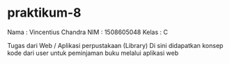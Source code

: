 # praktikum-8

Nama  : Vincentius Chandra
NIM   : 1508605048 
Kelas : C

Tugas dari Web / Aplikasi perpustakaan (Library)
Di sini didapatkan konsep kode dari user untuk peminjaman buku melalui aplikasi web
